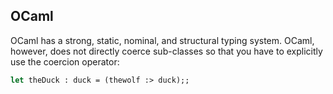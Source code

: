 
## OCaml

OCaml has a strong, static, nominal, and structural typing system. OCaml, however, does not directly coerce sub-classes so that you have to explicitly use the coercion operator:

```ocaml
let theDuck : duck = (thewolf :> duck);;
```
